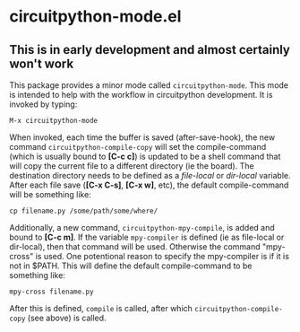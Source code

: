 # circuitpython-mode.el
## This is in early development and almost certainly won't work
This package provides a minor mode called `circuitpython-mode`.
This mode is intended to help with the workflow in circuitpython
development. It is invoked by typing:
```
M-x circuitpython-mode
```
When invoked, each time the buffer is saved (after-save-hook),
the new command `circuitpython-compile-copy` will set
the compile-command (which is usually bound to **[C-c c]**)
is updated to be a shell command that will copy the
current file to a different directory (ie the board).
The destination directory needs to be defined as a
*file-local* or *dir-local* variable.
After each file save (**[C-x C-s]**, **[C-x w]**, etc), the default
compile-command will be something like:
```
cp filename.py /some/path/some/where/
```

Additionally, a new command, `circuitpython-mpy-compile`, is added and
bound to **[C-c m]**.  If the variable `mpy-compiler` is defined (ie as
file-local or dir-local), then that command will be used.  Otherwise
the command "mpy-cross" is used.  One potentional reason to specify
the mpy-compiler is if it is not in $PATH. This will define the
default compile-command to be something like:
```
mpy-cross filename.py
```
After this is defined, `compile` is called, after which
`circuitpython-compile-copy` (see above) is called.


